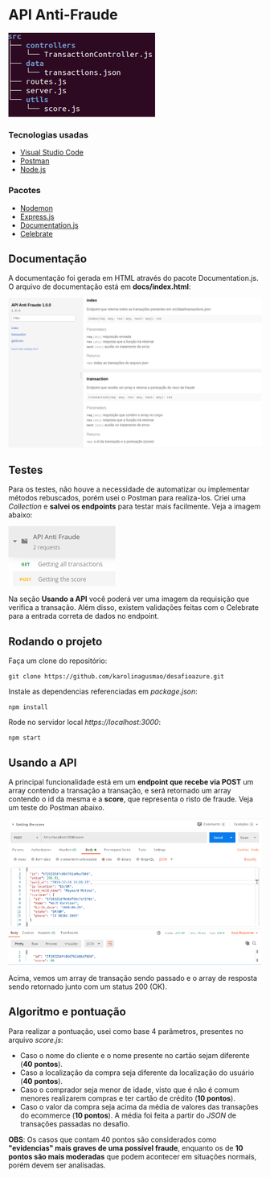 # API Anti-Fraude

![](assets/src-img.png)


### Tecnologias usadas

- [Visual Studio Code](https://code.visualstudio.com/)
- [Postman](https://www.postman.com/)
- [Node.js](https://nodejs.org/en/)

### Pacotes

- [Nodemon](https://nodemon.io/)
- [Express.js](https://expressjs.com/pt-br/)
- [Documentation.js](https://github.com/documentationjs/documentation)
- [Celebrate](https://github.com/arb/celebrate)

## Documentação

A documentação foi gerada em HTML através do pacote Documentation.js. O arquivo de documentação está em **docs/index.html**:

![](assets/doc-img.png)

## Testes

Para os testes, não houve a necessidade de automatizar ou implementar métodos rebuscados, porém usei o Postman para realiza-los. Criei uma *Collection* e **salvei os endpoints** para testar mais facilmente. Veja a imagem abaixo:

![](assets/collect-img.png)

Na seção **Usando a API** você poderá ver uma imagem da requisição que verifica a transação. Além disso, existem validações feitas com o Celebrate para a entrada correta de dados no endpoint.

## Rodando o projeto

Faça um clone do repositório:
```
git clone https://github.com/karolinagusmao/desafioazure.git
```

Instale as dependencias referenciadas em *package.json*:
```
npm install
```

Rode no servidor local *https://localhost:3000*:
```
npm start
```

## Usando a API

A principal funcionalidade está em um **endpoint que recebe via POST** um array contendo a transação a transação, e será retornado um array contendo o id da mesma e a **score**, que representa o risto de fraude. Veja um teste do Postman abaixo.

![](assets/postman-img.png)

Acima, vemos um array de transação sendo passado e o array de resposta sendo retornado junto com um status 200 (OK).

## Algoritmo e pontuação

Para realizar a pontuação, usei como base 4 parâmetros, presentes no arquivo *score.js*:
- Caso o nome do cliente e o nome presente no cartão sejam diferente (**40 pontos**).
- Caso a localização da compra seja diferente da localização do usuário (**40 pontos**).
- Caso o comprador seja menor de idade, visto que é não é comum menores realizarem compras e ter cartão de crédito (**10 pontos**).
- Caso o valor da compra seja acima da média de valores das transações do ecommerce (**10 pontos**). A média foi feita a partir do *JSON* de transações passadas no desafio.

**OBS**: Os casos que contam 40 pontos são considerados como **"evidencias" mais graves de uma possível fraude**, enquanto os de **10 pontos são mais moderadas** que podem acontecer em situações normais, porém devem ser analisadas.




